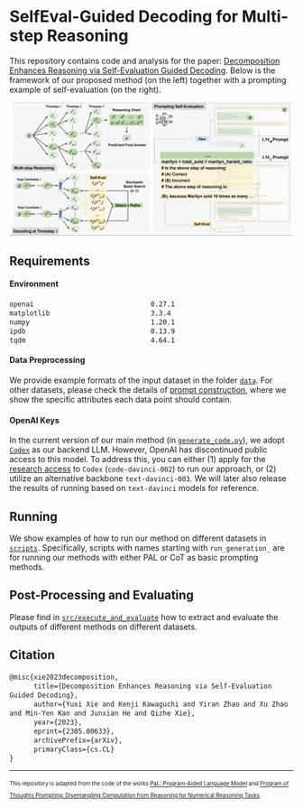 # SelfEval-Guided Decoding for Multi-step Reasoning

This repository contains code and analysis for the paper: [Decomposition Enhances Reasoning via Self-Evaluation Guided Decoding](https://arxiv.org/abs/2305.00633). 
Below is the framework of our proposed method (on the left) together with a prompting example of self-evaluation (on the right).

![Model Framework](analysis/framework-prompt.png)

## Requirements

#### Environment

```
openai                             0.27.1
matplotlib                         3.3.4
numpy                              1.20.1
ipdb                               0.13.9
tqdm                               4.64.1
```

#### Data Preprocessing

We provide example formats of the input dataset in the folder [`data`](data).
For other datasets, please check the details of [prompt construction](src/utils/prompt.py), where we show the specific attributes each data point should contain.

#### OpenAI Keys

In the current version of our main method (in [`generate_code.py`](src/generate_code.py)), we adopt [`Codex`](https://openai.com/blog/openai-codex) as our backend LLM.
However, OpenAI has discontinued public access to this model.
To address this, you can either (1) apply for the [research access](https://openai.com/form/researcher-access-program) to `Codex` (`code-davinci-002`) to run our approach, or (2) utilize an alternative backbone `text-davinci-003`.
We will later also release the results of running based on `text-davinci` models for reference.

## Running

We show examples of how to run our method on different datasets in [`scripts`](scripts). Specifically, scripts with names starting with `run_generation_` are for running our methods with either PAL or CoT as basic prompting methods.

## Post-Processing and Evaluating

Please find in [`src/execute_and_evaluate`](src/execute_and_evaluate/) how to extract and evaluate the outputs of different methods on different datasets. 

## Citation

```
@misc{xie2023decomposition,
      title={Decomposition Enhances Reasoning via Self-Evaluation Guided Decoding}, 
      author={Yuxi Xie and Kenji Kawaguchi and Yiran Zhao and Xu Zhao and Min-Yen Kan and Junxian He and Qizhe Xie},
      year={2023},
      eprint={2305.00633},
      archivePrefix={arXiv},
      primaryClass={cs.CL}
}
```

---
<sub><sup>This repository is adapted from the code of the works [PaL: Program-Aided Language Model](https://github.com/reasoning-machines/pal) and [Program of Thoughts Prompting: Disentangling Computation from Reasoning for Numerical Reasoning Tasks](https://github.com/wenhuchen/Program-of-Thoughts). </sup></sub>


